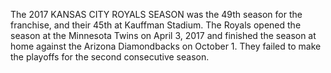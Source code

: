 The 2017 KANSAS CITY ROYALS SEASON was the 49th season for the franchise, and their 45th at Kauffman Stadium. The Royals opened the season at the Minnesota Twins on April 3, 2017 and finished the season at home against the Arizona Diamondbacks on October 1. They failed to make the playoffs for the second consecutive season.
